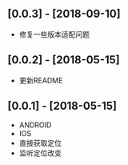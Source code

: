 ## [0.0.3] - [2018-09-10]
 * 修复一些版本适配问题


## [0.0.2] - [2018-05-15]
 * 更新README


## [0.0.1] - [2018-05-15]
 * ANDROID
 * IOS
 * 直接获取定位
 * 监听定位改变
